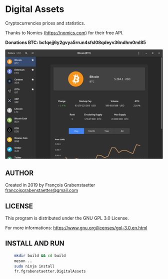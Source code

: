 # Digital Assets

Cryptocurrencies prices and statistics.

Thanks to Nomics (https://nomics.com) for their free API.

**Donations BTC: bc1qejj6y2gvya5rrun4sfsl08qdeyv36ndhm0ml85**

![Screenshot of Digital Assets](screenshot.png)

## AUTHOR

Created in 2019 by François Grabenstaetter <francoisgrabenstaetter@gmail.com>

## LICENSE

This program is distributed under the GNU GPL 3.0 License.

For more informations: https://www.gnu.org/licenses/gpl-3.0.en.html

## INSTALL AND RUN

```bash
	mkdir build && cd build
	meson ..
	sudo ninja install
	fr.fgrabenstaetter.DigitalAssets
```
